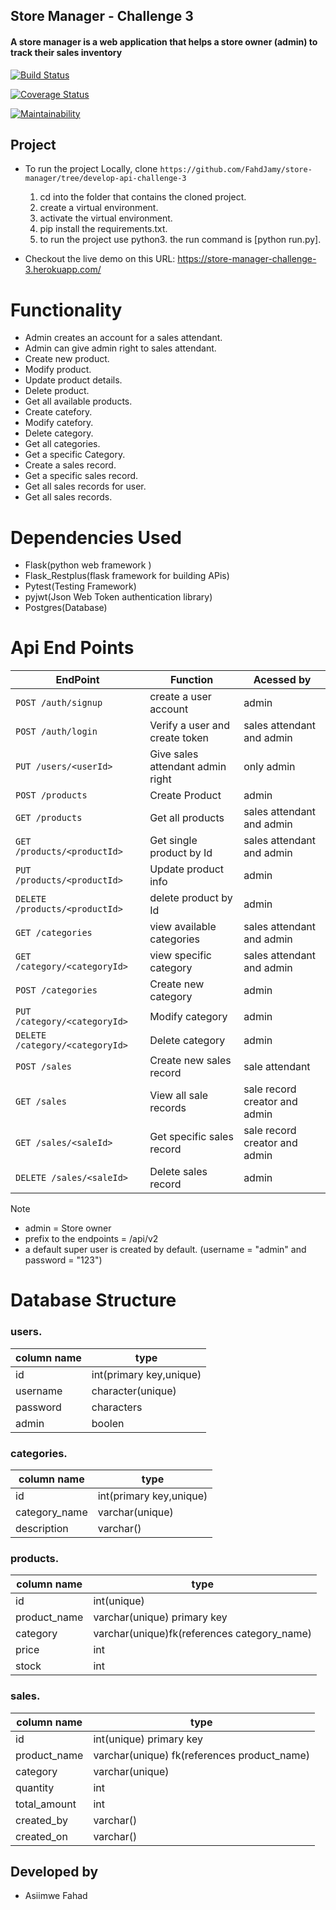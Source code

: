 ## Store Manager - Challenge 3

#### A store manager is a web application that helps a store owner (admin) to track their sales inventory

[![Build Status](https://travis-ci.org/FahdJamy/store-manager.svg?branch=develop-api-challenge-3)](https://travis-ci.org/FahdJamy/store-manager)

[![Coverage Status](https://coveralls.io/repos/github/FahdJamy/store-manager/badge.svg?branch=develop-api-challenge-3)](https://coveralls.io/github/FahdJamy/store-manager?branch=develop-api-challenge-3)

[![Maintainability](https://api.codeclimate.com/v1/badges/436de29cb33a61a7837a/maintainability)](https://codeclimate.com/github/FahdJamy/store-manager/maintainability)

## Project
- To run the project Locally, clone `https://github.com/FahdJamy/store-manager/tree/develop-api-challenge-3`
	1. cd into the folder that contains the cloned project.
	2. create a virtual environment.
	3. activate the virtual environment.
	4. pip install the requirements.txt.
	5. to run the project use python3. the run command is [python run.py].

- Checkout the live demo on this URL: https://store-manager-challenge-3.herokuapp.com/

# Functionality
- Admin creates an account for a sales attendant. 
- Admin can give admin right to sales attendant.
- Create new product.
- Modify product.
- Update product details. 
- Delete product.
- Get all available products.
- Create catefory.
- Modify catefory.
- Delete category.
- Get all categories.
- Get a specific Category.
- Create a sales record.
- Get a specific sales record.
- Get all sales records for user.
- Get all sales records.

# Dependencies Used
- Flask(python web framework )
- Flask_Restplus(flask framework for building APis)
- Pytest(Testing Framework)
- pyjwt(Json Web Token authentication library)
- Postgres(Database)

# Api End Points 
| EndPoint  | Function | Acessed by |
| ------------- | ------------- | ------------- |
|`POST /auth/signup`  | create a user account | admin |
|`POST /auth/login` | Verify a user and create token | sales attendant and admin |
|`PUT /users/<userId> `| Give sales attendant admin right | only admin |
|`POST /products  ` | Create Product | admin |
|`GET /products `         | Get all products | sales attendant and admin |
|`GET /products/<productId> ` | Get single product by Id | sales attendant and admin |
|`PUT /products/<productId> `  | Update product info | admin |
|`DELETE /products/<productId>`  | delete product by Id| admin |
|`GET /categories`  | view available categories | sales attendant and admin |
|`GET /category/<categoryId>`  | view specific category | sales attendant and admin |
|`POST /categories`       | Create new category | admin |
|`PUT /category/<categoryId>` | Modify category | admin |
|`DELETE /category/<categoryId>` | Delete category | admin |
|`POST /sales` | Create new sales record | sale attendant |
|`GET /sales` | View all sale records | sale record creator and admin |
|`GET /sales/<saleId>` | Get specific sales record | sale record creator and admin |
|`DELETE /sales/<saleId>` | Delete sales record | admin |

Note 
- admin = Store owner
- prefix to the endpoints = /api/v2
- a default super user is created by default. (username = "admin" and password = "123")


# Database Structure
### users.
|column name|type|
|-----------------|---------------|
|id|int(primary key,unique)|
|username|character(unique)|
|password|characters|
|admin|boolen|

### categories.
|column name|type|
|--------------------|--------------------|
|id|int(primary key,unique)|
|category_name|varchar(unique)|
|description|varchar()

### products.
|column name|type|
|--------------------|--------------------|
|id|int(unique)|
|product_name|varchar(unique) primary key|
|category|varchar(unique)fk(references category_name)|
|price|int|
|stock|int|

### sales.
|column name|type|
|--------------------|--------------------|
|id|int(unique) primary key|
|product_name|varchar(unique) fk(references product_name)|
|category|varchar(unique)|
|quantity|int|
|total_amount|int|
|created_by|varchar()|
|created_on|varchar()|

## Developed by
- Asiimwe Fahad